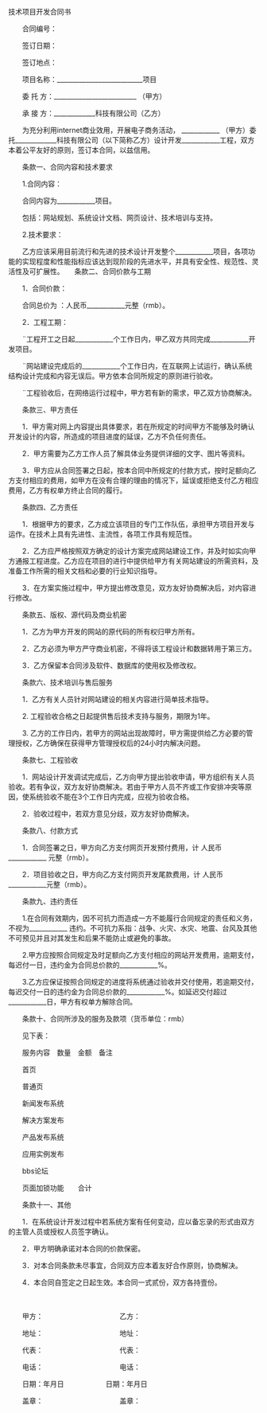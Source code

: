 



技术项目开发合同书



 

　　合同编号：

　　签订日期：

　　签订地点：

　　项目名称：___________________________项目

　　委 托 方：__________________________ （甲方）

　　承 接 方：_____________科技有限公司（乙方）　　

　　为充分利用internet商业效用，开展电子商务活动， ____________ （甲方）委托_____________科技有限公司（以下简称乙方）设计开发____________工程，双方本着公平友好的原则，签订本合同，以兹信用。　　

　　条款一、合同内容和技术要求

　　1.合同内容：

　　合同内容为____________项目。

　　包括：网站规划、系统设计文档、网页设计、技术培训与支持。

　　2.技术要求：

　　乙方应该采用目前流行和先进的技术设计开发整个____________项目，各项功能的实现程度和性能指标应该达到现阶段的先进水平，并具有安全性、规范性、灵活性及可扩展性。　　条款二、合同价款与工期

　　1．合同价款：

　　合同总价为 ：人民币____________元整（rmb）。

　　2．工程工期：

　　¨工程开工之日起____________个工作日内，甲乙双方共同完成____________开发项目。

　　¨网站建设完成后的____________个工作日内，在互联网上试运行，确认系统结构设计完成和内容无误后。甲方依本合同所规定的原则进行验收。

　　¨工程验收后，在网络运行过程中，甲方若有新的需求，甲乙双方协商解决。　　

　　条款三、甲方责任

　　1．甲方需对网上内容提出具体要求，若在所规定的时间甲方不能够及时确认开发设计的内容，所造成的项目进度的延误，乙方不负任何责任。

　　2．甲方需要为乙方工作人员了解具体业务提供详细的文字、图片等资料。

　　3．甲方应从合同签署之日起，按本合同中所规定的付款方式，按时足额向乙方支付相应的费用，如甲方在没有合理的理由的情况下，延误或拒绝支付乙方相应费用，乙方有权单方终止合同的履行。　　

　　条款四、乙方责任

　　1．根据甲方的要求，乙方成立该项目的专门工作队伍，承担甲方项目开发与运作。在技术上具有先进性、主流性，各项工作具有规范性。

　　2．乙方应严格按照双方确定的设计方案完成网站建设工作，并及时如实向甲方通报工程进度。乙方应在项目的进行中提供给甲方有关网站建设的所需资料，及准备工作所需的相关文档和必要的行业知识指导。

　　3．在方案实施过程中，甲方提出修改意见，双方友好协商解决后，对内容进行修改。　　

　　条款五、版权、源代码及商业机密

　　1．乙方为甲方开发的网站的原代码的所有权归甲方所有。

　　2．乙方必须为甲方严守商业机密，不得将该工程设计和数据转用于第三方。

　　3．乙方保留本合同涉及软件、数据库的使用权及修改权。　　

　　条款六、技术培训与售后服务

　　1．乙方有关人员针对网站建设的相关内容进行简单技术指导。

　　2. 工程验收合格之日起提供售后技术支持与服务，期限为1年。

　　3. 乙方的工作日内，若甲方的网站出现故障时，甲方需提供给乙方必要的管理授权，乙方确保在获得甲方管理授权后的24小时内解决问题。　　

　　条款七、工程验收

　　1．网站设计开发调试完成后，乙方向甲方提出验收申请，甲方组织有关人员验收。若有争议，双方友好协商解决。若由于甲方人员不齐或工作安排冲突等原因，使系统验收不能在3个工作日内完成，应视为验收合格。

　　2．验收过程中，若双方意见分歧，双方友好协商解决。　　

　　条款八、付款方式

　　1．合同签署之日，甲方向乙方支付网页开发预付费用，计 人民币____________ 元整（rmb）。

　　2．项目验收之日，甲方向乙方支付网页开发尾款费用，计 人民币____________元整（rmb）。　　

　　条款九、违约责任

　　1.在合同有效期内，因不可抗力而造成一方不能履行合同规定的责任和义务，不视为____________ 违约。不可抗力系指：战争、火灾、水灾、地震、台风及其他不可预见并且对其发生和后果不能防止或避免的事故。

　　2.甲方应按照合同规定及时足额向乙方支付相应的网站开发费用，逾期支付，每迟付一日，违约金为合同总价款的____________%。

　　3.乙方应保证按照合同规定的进度将系统通过验收并交付使用，若逾期交付，每迟交付一日的违约金为合同总价款的____________%。如延迟交付超过____________日，甲方有权单方解除合同。　　

　　条款十、合同所涉及的服务及款项（货币单位：rmb）

　　见下表：　　

　　服务内容　数量　金额　备注

　　首页

　　普通页

　　新闻发布系统

　　解决方案发布

　　产品发布系统

　　应用实例发布

　　bbs论坛

　　页面加锁功能　　合计　　

　　条款十一、其他

　　1．在系统设计开发过程中若系统方案有任何变动，应以备忘录的形式由双方的主管人员或授权人员签字确认。

　　2．甲方明确承诺对本合同的价款保密。

　　3．对本合同条款未尽事宜，合同双方应本着友好合作原则，协商解决。

　　4．本合同自签定之日起生效。本合同一式贰份，双方各持壹份。　　

　　

　　甲方：　　　　　　　　　　　乙方：

　　地址：　　　　　　　　　　　地址：

　　代表：　　　　　　　　　　　代表：

　　电话：　　　　　　　　　　　电话：

　　日期：年月日　　　　　　日期：年月日

　　盖章：　　　　　　　　　　　盖章：